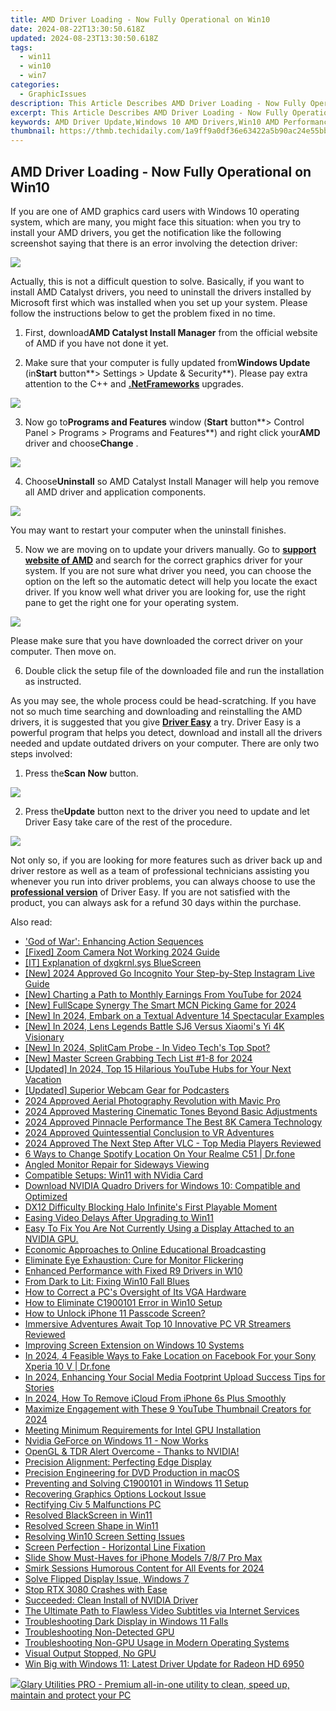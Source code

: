 ```yaml
---
title: AMD Driver Loading - Now Fully Operational on Win10
date: 2024-08-22T13:30:50.618Z
updated: 2024-08-23T13:30:50.618Z
tags:
  - win11
  - win10
  - win7
categories:
  - GraphicIssues
description: This Article Describes AMD Driver Loading - Now Fully Operational on Win10
excerpt: This Article Describes AMD Driver Loading - Now Fully Operational on Win10
keywords: AMD Driver Update,Windows 10 AMD Drivers,Win10 AMD Performance,AMD Graphics Card Driver Installation,Optimizing AMD GPU on Windows,Latest AMD Software for PCs,Improved AMD Experience in Win10
thumbnail: https://thmb.techidaily.com/1a9ff9a0df36e63422a5b90ac24e55bb1f02f4633cff516b42a4d7954e71a5e9.jpg
---
```


## AMD Driver Loading - Now Fully Operational on Win10

If you are one of AMD graphics card users with Windows 10 operating system, which are many, you might face this situation: when you try to install your AMD drivers, you get the notification like the following screenshot saying that there is an error involving the detection driver:
  
![](https://images.drivereasy.com/wp-content/uploads/2016/11/failed-to-load-detection-driver.png)
  
 Actually, this is not a difficult question to solve. Basically, if you want to install AMD Catalyst drivers, you need to uninstall the drivers installed by Microsoft first which was installed when you set up your system. Please follow the instructions below to get the problem fixed in no time.
  
 1) First, download**AMD Catalyst Install Manager** from the official website of AMD if you have not done it yet.
  
 2) Make sure that your computer is fully updated from**Windows Update** (in**Start** button**\> Settings > Update & Security**). Please pay extra attention to the C++ and [**.NetFrameworks**](https://tools.techidaily.com/drivereasy/download/) upgrades.
  
![](https://images.drivereasy.com/wp-content/uploads/2016/11/check-for-update-in-windows-10-600x481.jpg)

 3) Now go to**Programs and Features** window (**Start** button**\> Control Panel > Programs > Programs and Features**) and right click your**AMD** driver and choose**Change** .
  
![](https://images.drivereasy.com/wp-content/uploads/2016/11/control-panel-programs-programs-and-features-change-amd.jpg)

 4) Choose**Uninstall** so AMD Catalyst Install Manager will help you remove all AMD driver and application components.
  
![](https://images.drivereasy.com/wp-content/uploads/2016/11/amd-catalyst-install-manager.jpg)
  
 You may want to restart your computer when the uninstall finishes.
  
 5) Now we are moving on to update your drivers manually. Go to **[support website of AMD](http://support.amd.com/en-us/download)**  and search for the correct graphics driver for your system. If you are not sure what driver you need, you can choose the option on the left so the automatic detect will help you locate the exact driver. If you know well what driver you are looking for, use the right pane to get the right one for your operating system.
  
![](https://images.drivereasy.com/wp-content/uploads/2016/11/support-website-of-amd.jpg)
  
 Please make sure that you have downloaded the correct driver on your computer. Then move on.
  
 6) Double click the setup file of the downloaded file and run the installation as instructed.
  
 As you may see, the whole process could be head-scratching. If you have not so much time searching and downloading and reinstalling the AMD drivers, it is suggested that you give [**Driver Easy**](https://tools.techidaily.com/drivereasy/download/) a try. Driver Easy is a powerful program that helps you detect, download and install all the drivers needed and update outdated drivers on your computer. There are only two steps involved:
  
 1) Press the**Scan Now** button.
  
![](https://images.drivereasy.com/wp-content/uploads/2017/04/img_58e899261a7fe.png)

 2) Press the**Update** button next to the driver you need to update and let Driver Easy take care of the rest of the procedure.
  
![](https://images.drivereasy.com/wp-content/uploads/2017/04/img_58e899330fa48.jpg)

 Not only so, if you are looking for more features such as driver back up and driver restore as well as a team of professional technicians assisting you whenever you run into driver problems, you can always choose to use the [**professional version**](https://tools.techidaily.com/drivereasy/download/) of Driver Easy. If you are not satisfied with the product, you can always ask for a refund 30 days within the purchase.

<ins class="adsbygoogle"
     style="display:block"
     data-ad-format="autorelaxed"
     data-ad-client="ca-pub-7571918770474297"
     data-ad-slot="1223367746"></ins>



<ins class="adsbygoogle"
     style="display:block"
     data-ad-client="ca-pub-7571918770474297"
     data-ad-slot="8358498916"
     data-ad-format="auto"
     data-full-width-responsive="true"></ins>





<span class="atpl-alsoreadstyle">Also read:</span>
<div><ul>
<li><a href="https://graphic-issues.techidaily.com/god-of-war-enhancing-action-sequences/"><u>'God of War': Enhancing Action Sequences</u></a></li>
<li><a href="https://graphic-issues.techidaily.com/fixed-zoom-camera-not-working-2024-guide/"><u>[Fixed] Zoom Camera Not Working 2024 Guide</u></a></li>
<li><a href="https://graphic-issues.techidaily.com/it-explanation-of-dxgkrnlsys-bluescreen/"><u>[IT] Explanation of dxgkrnl.sys BlueScreen</u></a></li>
<li><a href="https://fox-info.techidaily.com/new-2024-approved-go-incognito-your-step-by-step-instagram-live-guide/"><u>[New] 2024 Approved  Go Incognito  Your Step-by-Step Instagram Live Guide</u></a></li>
<li><a href="https://facebook-video-share.techidaily.com/new-charting-a-path-to-monthly-earnings-from-youtube-for-2024/"><u>[New] Charting a Path to Monthly Earnings From YouTube for 2024</u></a></li>
<li><a href="https://eaxpv-info.techidaily.com/new-fullscape-synergy-the-smart-mcn-picking-game-for-2024/"><u>[New] FullScape Synergy  The Smart MCN Picking Game for 2024</u></a></li>
<li><a href="https://fox-boxes.techidaily.com/new-in-2024-embark-on-a-textual-adventure-14-spectacular-examples/"><u>[New] In 2024, Embark on a Textual Adventure  14 Spectacular Examples</u></a></li>
<li><a href="https://vp-tips.techidaily.com/new-in-2024-lens-legends-battle-sj6-versus-xiaomis-yi-4k-visionary/"><u>[New] In 2024, Lens Legends Battle  SJ6 Versus Xiaomi's Yi 4K Visionary</u></a></li>
<li><a href="https://screen-mirroring-recording.techidaily.com/new-in-2024-splitcam-probe-in-video-techs-top-spot/"><u>[New] In 2024, SplitCam Probe - In Video Tech's Top Spot?</u></a></li>
<li><a href="https://screen-video-capture.techidaily.com/new-master-screen-grabbing-tech-list-1-8-for-2024/"><u>[New] Master Screen Grabbing Tech List #1-8 for 2024</u></a></li>
<li><a href="https://youtube-docs.techidaily.com/ed-in-2024-top-15-hilarious-youtube-hubs-for-your-next-vacation/"><u>[Updated] In 2024, Top 15 Hilarious YouTube Hubs for Your Next Vacation</u></a></li>
<li><a href="https://some-skills.techidaily.com/updated-superior-webcam-gear-for-podcasters/"><u>[Updated] Superior Webcam Gear for Podcasters</u></a></li>
<li><a href="https://extra-resources.techidaily.com/2024-approved-aerial-photography-revolution-with-mavic-pro/"><u>2024 Approved  Aerial Photography Revolution with Mavic Pro</u></a></li>
<li><a href="https://vp-tips.techidaily.com/2024-approved-mastering-cinematic-tones-beyond-basic-adjustments/"><u>2024 Approved  Mastering Cinematic Tones  Beyond Basic Adjustments</u></a></li>
<li><a href="https://extra-approaches.techidaily.com/2024-approved-pinnacle-performance-the-best-8k-camera-technology/"><u>2024 Approved  Pinnacle Performance  The Best 8K Camera Technology</u></a></li>
<li><a href="https://extra-skills.techidaily.com/2024-approved-quintessential-conclusion-to-vr-adventures/"><u>2024 Approved  Quintessential Conclusion to VR Adventures</u></a></li>
<li><a href="https://article-posts.techidaily.com/2024-approved-the-next-step-after-vlc-top-media-players-reviewed/"><u>2024 Approved  The Next Step After VLC - Top Media Players Reviewed</u></a></li>
<li><a href="https://location-fake.techidaily.com/6-ways-to-change-spotify-location-on-your-realme-c51-drfone-by-drfone-virtual-android/"><u>6 Ways to Change Spotify Location On Your Realme C51 | Dr.fone</u></a></li>
<li><a href="https://graphic-issues.techidaily.com/angled-monitor-repair-for-sideways-viewing/"><u>Angled Monitor Repair for Sideways Viewing</u></a></li>
<li><a href="https://graphic-issues.techidaily.com/compatible-setups-win11-with-nvidia-card/"><u>Compatible Setups: Win11 with NVidia Card</u></a></li>
<li><a href="https://hardware-help.techidaily.com/download-nvidia-quadro-drivers-for-windows-10-compatible-and-optimized/"><u>Download NVIDIA Quadro Drivers for Windows 10: Compatible and Optimized</u></a></li>
<li><a href="https://graphic-issues.techidaily.com/dx12-difficulty-blocking-halo-infinites-first-playable-moment/"><u>DX12 Difficulty Blocking Halo Infinite's First Playable Moment</u></a></li>
<li><a href="https://graphic-issues.techidaily.com/easing-video-delays-after-upgrading-to-win11/"><u>Easing Video Delays After Upgrading to Win11</u></a></li>
<li><a href="https://graphic-issues.techidaily.com/easy-to-fix-you-are-not-currently-using-a-display-attached-to-an-nvidia-gpu/"><u>Easy To Fix You Are Not Currently Using a Display Attached to an NVIDIA GPU.</u></a></li>
<li><a href="https://video-capture.techidaily.com/economic-approaches-to-online-educational-broadcasting/"><u>Economic Approaches to Online Educational Broadcasting</u></a></li>
<li><a href="https://graphic-issues.techidaily.com/eliminate-eye-exhaustion-cure-for-monitor-flickering/"><u>Eliminate Eye Exhaustion: Cure for Monitor Flickering</u></a></li>
<li><a href="https://graphic-issues.techidaily.com/enhanced-performance-with-fixed-r9-drivers-in-w10/"><u>Enhanced Performance with Fixed R9 Drivers in W10</u></a></li>
<li><a href="https://graphic-issues.techidaily.com/from-dark-to-lit-fixing-win10-fall-blues/"><u>From Dark to Lit: Fixing Win10 Fall Blues</u></a></li>
<li><a href="https://graphic-issues.techidaily.com/how-to-correct-a-pcs-oversight-of-its-vga-hardware/"><u>How to Correct a PC's Oversight of Its VGA Hardware</u></a></li>
<li><a href="https://graphic-issues.techidaily.com/how-to-eliminate-c1900101-error-in-win10-setup/"><u>How to Eliminate C1900101 Error in Win10 Setup</u></a></li>
<li><a href="https://ios-unlock.techidaily.com/how-to-unlock-iphone-11-passcode-screen-by-drfone-ios/"><u>How to Unlock iPhone 11 Passcode Screen?</u></a></li>
<li><a href="https://extra-information.techidaily.com/immersive-adventures-await-top-10-innovative-pc-vr-streamers-reviewed/"><u>Immersive Adventures Await  Top 10 Innovative PC VR Streamers Reviewed</u></a></li>
<li><a href="https://graphic-issues.techidaily.com/improving-screen-extension-on-windows-10-systems/"><u>Improving Screen Extension on Windows 10 Systems</u></a></li>
<li><a href="https://location-social.techidaily.com/in-2024-4-feasible-ways-to-fake-location-on-facebook-for-your-sony-xperia-10-v-drfone-by-drfone-virtual-android/"><u>In 2024, 4 Feasible Ways to Fake Location on Facebook For your Sony Xperia 10 V | Dr.fone</u></a></li>
<li><a href="https://facebook-clips.techidaily.com/in-2024-enhancing-your-social-media-footprint-upload-success-tips-for-stories/"><u>In 2024, Enhancing Your Social Media Footprint  Upload Success Tips for Stories</u></a></li>
<li><a href="https://activate-lock.techidaily.com/in-2024-how-to-remove-icloud-from-iphone-6s-plus-smoothly-by-drfone-ios/"><u>In 2024, How To Remove iCloud From iPhone 6s Plus Smoothly</u></a></li>
<li><a href="https://youtube-blog.techidaily.com/ize-engagement-with-these-9-youtube-thumbnail-creators-for-2024/"><u>Maximize Engagement with These 9 YouTube Thumbnail Creators for 2024</u></a></li>
<li><a href="https://graphic-issues.techidaily.com/meeting-minimum-requirements-for-intel-gpu-installation/"><u>Meeting Minimum Requirements for Intel GPU Installation</u></a></li>
<li><a href="https://graphic-issues.techidaily.com/1719818152861-nvidia-geforce-on-windows-11-now-works/"><u>Nvidia GeForce on Windows 11 - Now Works</u></a></li>
<li><a href="https://graphic-issues.techidaily.com/opengl-and-tdr-alert-overcome-thanks-to-nvidia/"><u>OpenGL & TDR Alert Overcome - Thanks to NVIDIA!</u></a></li>
<li><a href="https://graphic-issues.techidaily.com/precision-alignment-perfecting-edge-display/"><u>Precision Alignment: Perfecting Edge Display</u></a></li>
<li><a href="https://fox-links.techidaily.com/precision-engineering-for-dvd-production-in-macos/"><u>Precision Engineering for DVD Production in macOS</u></a></li>
<li><a href="https://graphic-issues.techidaily.com/preventing-and-solving-c1900101-in-windows-11-setup/"><u>Preventing and Solving C1900101 in Windows 11 Setup</u></a></li>
<li><a href="https://graphic-issues.techidaily.com/recovering-graphics-options-lockout-issue/"><u>Recovering Graphics Options Lockout Issue</u></a></li>
<li><a href="https://graphic-issues.techidaily.com/rectifying-civ-5-malfunctions-pc/"><u>Rectifying Civ 5 Malfunctions PC</u></a></li>
<li><a href="https://graphic-issues.techidaily.com/resolved-blackscreen-in-win11/"><u>Resolved BlackScreen in Win11</u></a></li>
<li><a href="https://graphic-issues.techidaily.com/resolved-screen-shape-in-win11/"><u>Resolved Screen Shape in Win11</u></a></li>
<li><a href="https://graphic-issues.techidaily.com/resolving-win10-screen-setting-issues/"><u>Resolving Win10 Screen Setting Issues</u></a></li>
<li><a href="https://graphic-issues.techidaily.com/screen-perfection-horizontal-line-fixation/"><u>Screen Perfection - Horizontal Line Fixation</u></a></li>
<li><a href="https://extra-hints.techidaily.com/slide-show-must-haves-for-iphone-models-787-pro-max/"><u>Slide Show Must-Haves for iPhone Models 7/8/7 Pro Max</u></a></li>
<li><a href="https://extra-support.techidaily.com/smirk-sessions-humorous-content-for-all-events-for-2024/"><u>Smirk Sessions  Humorous Content for All Events for 2024</u></a></li>
<li><a href="https://graphic-issues.techidaily.com/solve-flipped-display-issue-windows-7/"><u>Solve Flipped Display Issue, Windows 7</u></a></li>
<li><a href="https://graphic-issues.techidaily.com/stop-rtx-3080-crashes-with-ease/"><u>Stop RTX 3080 Crashes with Ease</u></a></li>
<li><a href="https://graphic-issues.techidaily.com/succeeded-clean-install-of-nvidia-driver/"><u>Succeeded: Clean Install of NVIDIA Driver</u></a></li>
<li><a href="https://extra-hints.techidaily.com/the-ultimate-path-to-flawless-video-subtitles-via-internet-services/"><u>The Ultimate Path to Flawless Video Subtitles via Internet Services</u></a></li>
<li><a href="https://graphic-issues.techidaily.com/troubleshooting-dark-display-in-windows-11-falls/"><u>Troubleshooting Dark Display in Windows 11 Falls</u></a></li>
<li><a href="https://graphic-issues.techidaily.com/troubleshooting-non-detected-gpu/"><u>Troubleshooting Non-Detected GPU</u></a></li>
<li><a href="https://graphic-issues.techidaily.com/troubleshooting-non-gpu-usage-in-modern-operating-systems/"><u>Troubleshooting Non-GPU Usage in Modern Operating Systems</u></a></li>
<li><a href="https://graphic-issues.techidaily.com/visual-output-stopped-no-gpu/"><u>Visual Output Stopped, No GPU</u></a></li>
<li><a href="https://graphic-issues.techidaily.com/win-big-with-windows-11-latest-driver-update-for-radeon-hd-6950/"><u>Win Big with Windows 11: Latest Driver Update for Radeon HD 6950</u></a></li>
</ul></div>

<!-- affiliate ads begin -->
<a href="https://order.glarysoft.com/order/checkout.php?PRODS=4535075&QTY=1&AFFILIATE=108875&CART=1"><img src="https://secure.avangate.com/images/merchant/6734fa703f6633ab896eecbdfad8953a/products/GU-500_672.png" border="0">Glary Utilities PRO -  Premium all-in-one utility to clean, speed up, maintain and protect your PC</a>
<!-- affiliate ads end -->